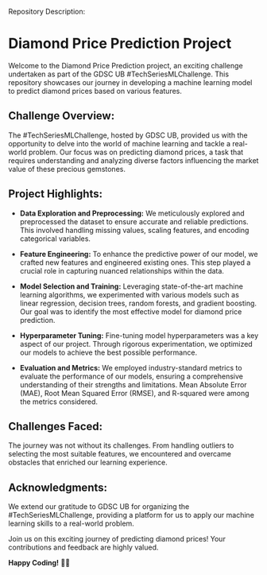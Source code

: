 Repository Description:

# Diamond Price Prediction Project

Welcome to the Diamond Price Prediction project, an exciting challenge undertaken as part of the GDSC UB #TechSeriesMLChallenge. This repository showcases our journey in developing a machine learning model to predict diamond prices based on various features.

## Challenge Overview:
The #TechSeriesMLChallenge, hosted by GDSC UB, provided us with the opportunity to delve into the world of machine learning and tackle a real-world problem. Our focus was on predicting diamond prices, a task that requires understanding and analyzing diverse factors influencing the market value of these precious gemstones.

## Project Highlights:
- **Data Exploration and Preprocessing:** We meticulously explored and preprocessed the dataset to ensure accurate and reliable predictions. This involved handling missing values, scaling features, and encoding categorical variables.
  
- **Feature Engineering:** To enhance the predictive power of our model, we crafted new features and engineered existing ones. This step played a crucial role in capturing nuanced relationships within the data.

- **Model Selection and Training:** Leveraging state-of-the-art machine learning algorithms, we experimented with various models such as linear regression, decision trees, random forests, and gradient boosting. Our goal was to identify the most effective model for diamond price prediction.

- **Hyperparameter Tuning:** Fine-tuning model hyperparameters was a key aspect of our project. Through rigorous experimentation, we optimized our models to achieve the best possible performance.

- **Evaluation and Metrics:** We employed industry-standard metrics to evaluate the performance of our models, ensuring a comprehensive understanding of their strengths and limitations. Mean Absolute Error (MAE), Root Mean Squared Error (RMSE), and R-squared were among the metrics considered.

## Challenges Faced:
The journey was not without its challenges. From handling outliers to selecting the most suitable features, we encountered and overcame obstacles that enriched our learning experience.

## Acknowledgments:
We extend our gratitude to GDSC UB for organizing the #TechSeriesMLChallenge, providing a platform for us to apply our machine learning skills to a real-world problem.

Join us on this exciting journey of predicting diamond prices! Your contributions and feedback are highly valued.

**Happy Coding!** 🚀✨
